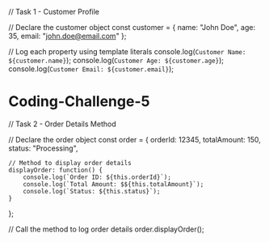 // Task 1 - Customer Profile

// Declare the customer object
const customer = {
    name: "John Doe",
    age: 35,
    email: "john.doe@email.com"
};

// Log each property using template literals
console.log(`Customer Name: ${customer.name}`);
console.log(`Customer Age: ${customer.age}`);
console.log(`Customer Email: ${customer.email}`);
# Coding-Challenge-5
// Task 2 - Order Details Method

// Declare the order object
const order = {
    orderId: 12345,
    totalAmount: 150,
    status: "Processing",

    // Method to display order details
    displayOrder: function() {
        console.log(`Order ID: ${this.orderId}`);
        console.log(`Total Amount: $${this.totalAmount}`);
        console.log(`Status: ${this.status}`);
    }
};

// Call the method to log order details
order.displayOrder();
